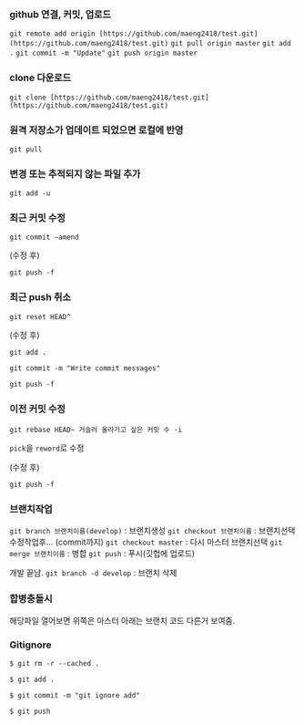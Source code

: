 ### github 연결, 커밋, 업로드

`git remote add origin [https://github.com/maeng2418/test.git](https://github.com/maeng2418/test.git)`
`git pull origin master`
`git add .`
`git commit -m "Update"`
`git push origin master`

### clone 다운로드

`git clone [https://github.com/maeng2418/test.git](https://github.com/maeng2418/test.git)`

### 원격 저장소가 업데이트 되었으면 로컬에 반영

`git pull`

### 변경 또는 추적되지 않는 파일 추가

`git add -u`

### 최근 커밋 수정

`git commit —amend`

(수정 후)

`git push -f`

### 최근 push 취소

`git reset HEAD^`

(수정 후)

`git add .`

`git commit -m "Write commit messages"`

`git push -f`

### 이전 커밋 수정

`git rebase HEAD~ 거슬러 올라가고 싶은 커밋 수 -i`

`pick`을 `reword`로 수정

(수정 후)

`git push -f`

### 브랜치작업

`git branch 브랜치이름(develop)` : 브랜치생성
`git checkout 브랜치이름` : 브랜치선택
수정작업후... (commit까지)
`git checkout master` : 다시 마스터 브랜치선택
`git merge 브랜치이름` : 병합
`git push` : 푸시(깃헙에 업로드)

개발 끝남.
`git branch -d develop` : 브랜치 삭제

### 합병충돌시

해당파일 열어보면 위쪽은 마스터 아래는 브랜치 코드 다른거 보여줌.

### Gitignore

```
$ git rm -r --cached .

$ git add .

$ git commit -m "git ignore add"

$ git push
```